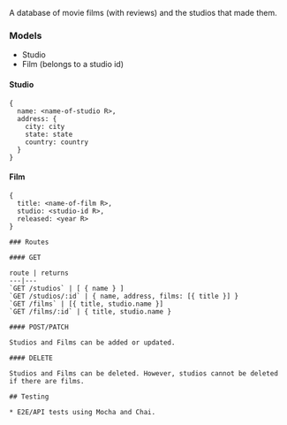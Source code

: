 A database of movie films (with reviews) and the studios 
that made them.

### Models

* Studio
* Film (belongs to a studio id)

#### Studio

```
{
  name: <name-of-studio R>,
  address: {
    city: city
    state: state
    country: country
  }
}
```

#### Film

```
{
  title: <name-of-film R>,
  studio: <studio-id R>,
  released: <year R>
}

### Routes

#### GET

route | returns
---|---
`GET /studios` | [ { name } ]
`GET /studios/:id` | { name, address, films: [{ title }] }
`GET /films` | [{ title, studio.name }]
`GET /films/:id` | { title, studio.name }

#### POST/PATCH

Studios and Films can be added or updated.

#### DELETE

Studios and Films can be deleted. However, studios cannot be deleted if there are films.

## Testing

* E2E/API tests using Mocha and Chai.
